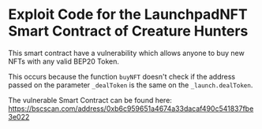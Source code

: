 # Exploit Code for the LaunchpadNFT Smart Contract of Creature Hunters

This smart contract have a vulnerability which allows anyone to buy new NFTs with any valid BEP20 Token.

This occurs because the function `buyNFT` doesn't check if the address passed on the parameter `_dealToken` is the same on the `_launch.dealToken`.

The vulnerable Smart Contract can be found here: https://bscscan.com/address/0xb6c959651a4674a33dacaf490c541837fbe3e022